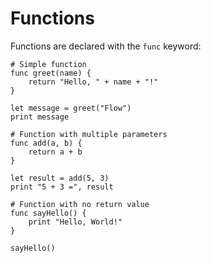 # Functions

Functions are declared with the `func` keyword:

```flow
# Simple function
func greet(name) {
    return "Hello, " + name + "!"
}

let message = greet("Flow")
print message

# Function with multiple parameters
func add(a, b) {
    return a + b
}

let result = add(5, 3)
print "5 + 3 =", result

# Function with no return value
func sayHello() {
    print "Hello, World!"
}

sayHello()
```